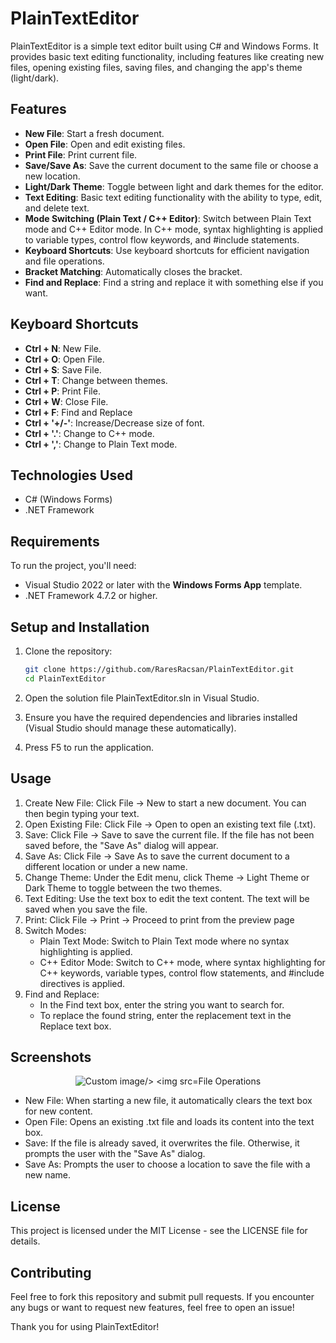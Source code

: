 # PlainTextEditor
PlainTextEditor is a simple text editor built using C# and Windows Forms. It provides basic text editing functionality, including features like creating new files, opening existing files, saving files, and changing the app's theme (light/dark).

## Features

- **New File**: Start a fresh document.
- **Open File**: Open and edit existing files.
- **Print File**: Print current file.
- **Save/Save As**: Save the current document to the same file or choose a new location.
- **Light/Dark Theme**: Toggle between light and dark themes for the editor.
- **Text Editing**: Basic text editing functionality with the ability to type, edit, and delete text.
- **Mode Switching (Plain Text / C++ Editor)**: Switch between Plain Text mode and C++ Editor mode. In C++ mode, syntax highlighting is applied to variable types, control flow keywords, and #include statements.
- **Keyboard Shortcuts**: Use keyboard shortcuts for efficient navigation and file operations.
- **Bracket Matching**: Automatically closes the bracket.
- **Find and Replace**: Find a string and replace it with something else if you want.

## Keyboard Shortcuts
- **Ctrl + N**: New File.
- **Ctrl + O**: Open File.
- **Ctrl + S**: Save File.
- **Ctrl + T**: Change between themes.
- **Ctrl + P**: Print File.
- **Ctrl + W**: Close File.
- **Ctrl + F**: Find and Replace
- **Ctrl + '+/-'**: Increase/Decrease size of font.
- **Ctrl + '.'**: Change to C++ mode.
- **Ctrl + ','**: Change to Plain Text mode.
  
## Technologies Used

- C# (Windows Forms)
- .NET Framework

## Requirements

To run the project, you'll need:

- Visual Studio 2022 or later with the **Windows Forms App** template.
- .NET Framework 4.7.2 or higher.

## Setup and Installation

1. Clone the repository:

   ```bash
   git clone https://github.com/RaresRacsan/PlainTextEditor.git
   cd PlainTextEditor
   ```

2. Open the solution file PlainTextEditor.sln in Visual Studio.

3. Ensure you have the required dependencies and libraries installed (Visual Studio should manage these automatically).

4. Press F5 to run the application.

## Usage

1. Create New File: Click File -> New to start a new document. You can then begin typing your text.
2. Open Existing File: Click File -> Open to open an existing text file (.txt).
3. Save: Click File -> Save to save the current file. If the file has not been saved before, the "Save As" dialog will appear.
4. Save As: Click File -> Save As to save the current document to a different location or under a new name.
5. Change Theme: Under the Edit menu, click Theme -> Light Theme or Dark Theme to toggle between the two themes.
6. Text Editing: Use the text box to edit the text content. The text will be saved when you save the file.
7. Print: Click File -> Print -> Proceed to print from the preview page
8. Switch Modes:
   - Plain Text Mode: Switch to Plain Text mode where no syntax highlighting is applied.
   - C++ Editor Mode: Switch to C++ mode, where syntax highlighting for C++ keywords, variable types, control flow statements, and #include directives is applied.
9. Find and Replace:
   - In the Find text box, enter the string you want to search for.
   - To replace the found string, enter the replacement text in the Replace text box.

## Screenshots

<p align="center">
<img src="https://github.com/user-attachments/assets/cac381af-463e-4579-9912-6d8ef4faa632" alt="Custom image/>
<img src="https://github.com/user-attachments/assets/31fc89a9-3702-46b0-830a-a5c260975034" alt="Custom image/>
</p>

## File Operations

- New File: When starting a new file, it automatically clears the text box for new content.
- Open File: Opens an existing .txt file and loads its content into the text box.
- Save: If the file is already saved, it overwrites the file. Otherwise, it prompts the user with the "Save As" dialog.
- Save As: Prompts the user to choose a location to save the file with a new name.

## License

This project is licensed under the MIT License - see the LICENSE file for details.

## Contributing

Feel free to fork this repository and submit pull requests. If you encounter any bugs or want to request new features, feel free to open an issue!

Thank you for using PlainTextEditor!
